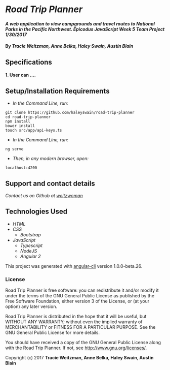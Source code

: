 # _Road Trip Planner_

#### _A web application to view campgrounds and travel routes to National Parks in the Pacific Northwest. Epicodus JavaScript Week 5 Team Project 1/30/2017_

#### By _**Tracie Weitzman, Anne Belka, Haley Swain, Austin Blain**_

## Specifications

#### 1. User can ....

## Setup/Installation Requirements

* _In the Command Line, run:_
```
git clone https://github.com/haleyswain/road-trip-planner
cd road-trip-planner
npm install
bower install
touch src/app/api-keys.ts
```

* _In the Command Line, run:_
```
ng serve
```
* _Then, in any modern browser, open:_
```
localhost:4200
```

## Support and contact details

_Contact us on Github at [weitzwoman](https://github.com/haleyswain)_

## Technologies Used

* _HTML_
* _CSS_
  * _Bootstrap_
* _JavaScript_
  * _Typescript_
  * _NodeJS_
  * _Angular 2_

This project was generated with [angular-cli](https://github.com/angular/angular-cli) version 1.0.0-beta.26.

### License

Road Trip Planner is free software: you can redistribute it and/or modify it under the terms of the GNU General Public License as published by the Free Software Foundation, either version 3 of the License, or (at your option) any later version.

Road Trip Planner is distributed in the hope that it will be useful, but WITHOUT ANY WARRANTY; without even the implied warranty of MERCHANTABILITY or FITNESS FOR A PARTICULAR PURPOSE. See the GNU General Public License for more details.

You should have received a copy of the GNU General Public License along with the Road Trip Planner. If not, see http://www.gnu.org/licenses/.

Copyright (c) 2017 **Tracie Weitzman, Anne Belka, Haley Swain, Austin Blain**
